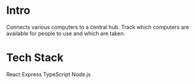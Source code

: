 # Intro

Connects various computers to a central hub. Track which computers are available for people to use and which are taken.

# Tech Stack

React
Express
TypeScript
Node.js